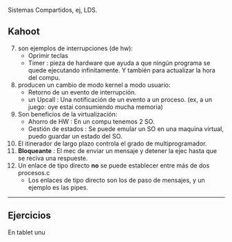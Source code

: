 Sistemas Compartidos, ej, LDS. 

## Kahoot

7. son ejemplos de interrupciones (de hw): 
    * Oprimir teclas
    * Timer : pieza de hardware que ayuda a que ningún programa se quede ejecutando infinitamente. Y también para actualizar la hora del compu. 
8. producen un cambio de modo kernel a modo usuario:
    * Retorno de un evento de interrupción.
    * un Upcall : Una notificación de un evento a un proceso. (ex, a un juego: oye estai consumiendo mucha memoria) 
9. Son beneficios de la virtualización:
    * Ahorro de HW : En un compu tenemos 2 SO.
    * Gestión de estados : Se puede emular un SO en una maquina virtual, puedo guardar un estado del SO. 
10.  El itinerador de largo plazo controla el grado de multiprogramador.
11. **Bloqueante** : El mec de enviar un mensaje y detener la ejec hasta que se reciva una respueste.
12. Un enlace de tipo directo **no** se puede establecer entre más de dos procesos.c
    * Los enlaces de tipo directo son los de paso de mensajes, y un ejemplo es las pipes.

---

## Ejercicios
En tablet unu